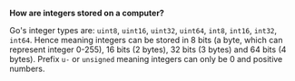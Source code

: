 **How are integers stored on a computer?**

Go's integer types are: `uint8`, `uint16`, `uint32`, `uint64`, `int8`, `int16`, `int32`, `int64`. Hence meaning integers can be stored in 8 bits (a byte, which can represent integer 0-255), 16 bits (2 bytes), 32 bits (3 bytes) and 64 bits (4 bytes). Prefix `u-` or `unsigned` meaning integers can only be 0 and positive numbers. 